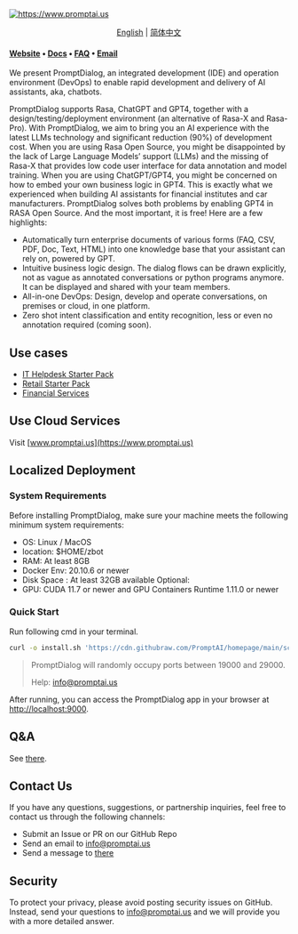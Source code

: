 <a target="_blank" rel="noopener noreferrer" href="https://www.promptai.us">
  <img src="./image/main.png" alt="https://www.promptai.us" style="max-width: 100%;">
</a>
<p align="center">
  <a href="./README.md">English</a> |
  <a href="./README_CN.md">简体中文</a>
</p>

#### [Website](https://www.promptai.us) • [Docs](https://doc.promptai.us) • [FAQ](https://doc.promptai.us/docs/common_questions/) • [Email](mailto:info@promptai.us)
We present PromptDialog, an integrated development (IDE) and operation environment (DevOps) to enable rapid development and delivery of AI assistants, aka, chatbots. 

PromptDialog supports Rasa, ChatGPT and GPT4, together with a design/testing/deployment environment (an alternative of Rasa-X and Rasa-Pro).  With PromptDialog, we aim to bring you an AI experience with the latest LLMs technology and significant reduction (90%) of development cost.
When you are using Rasa Open Source, you might be disappointed by the lack of Large Language Models’ support (LLMs) and the missing of Rasa-X that provides low code user interface for data annotation and model training.  When you are using ChatGPT/GPT4, you might be concerned on how to embed your own business logic in GPT4.  This is exactly what we experienced when building AI assistants for financial institutes and car manufacturers.  PromptDialog solves both problems by enabling GPT4 in RASA Open Source.  And the most important, it is free!  Here are a few highlights:

* Automatically turn enterprise documents of various forms (FAQ, CSV, PDF, Doc, Text, HTML) into one knowledge base that your assistant can rely on, powered by GPT. 
* Intuitive business logic design. The dialog flows can be drawn explicitly, not as vague as annotated conversations or python programs anymore.  It can be displayed and shared with your team members.
* All-in-one DevOps: Design, develop and operate conversations, on premises or cloud, in one platform.
* Zero shot intent classification and entity recognition, less or even no annotation required (coming soon).

## Use cases
- [IT Helpdesk Starter Pack](https://www.promptai.us/en/examples/#IT)
- [Retail Starter Pack](https://www.promptai.us/en/examples/#Retail)
- [Financial Services](https://www.promptai.us/en/examples/#Financial)

## Use Cloud Services
Visit [www.promptai.us](https://www.promptai.us)

## Localized Deployment

### System Requirements
Before installing PromptDialog, make sure your machine meets the following minimum system requirements:
-  OS: Linux / MacOS
-  location: $HOME/zbot
-  RAM: At least 8GB
-  Docker Env: 20.10.6 or newer
-  Disk Space : At least 32GB available
Optional: 
-  GPU: CUDA 11.7 or newer and GPU Containers Runtime 1.11.0 or newer

### Quick Start
Run following cmd in your terminal.
```bash
curl -o install.sh 'https://cdn.githubraw.com/PromptAI/homepage/main/scripts/install_en.sh' && chmod +x install.sh && ./install.sh
```

> PromptDialog will randomly occupy ports between 19000 and 29000.
> 
> Help: [info@promptai.us](mailto:info@promptai.us)

After running, you can access the PromptDialog app in your browser at [http://localhost:9000](http://localhost:9000).

## Q&A
See [there](https://doc.promptai.us/docs/common_questions/).

## Contact Us
If you have any questions, suggestions, or partnership inquiries, feel free to contact us through the following channels:
- Submit an Issue or PR on our GitHub Repo
- Send an email to info@promptai.us
- Send a message to [there](https://www.promptai.us/en/contact/)

## Security
To protect your privacy, please avoid posting security issues on GitHub. Instead, send your questions to info@promptai.us and we will provide you with a more detailed answer.
